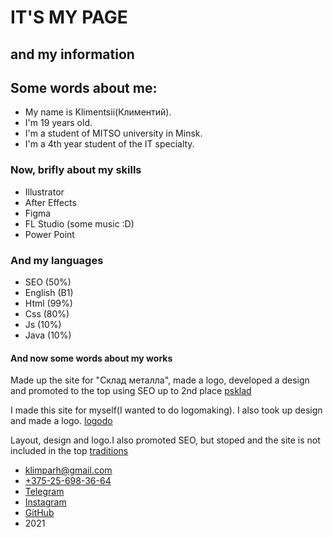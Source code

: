 # **IT'S MY PAGE** 
## **and my information** 
## **Some words about me:** 
- My name is Klimentsii(Климентий). 
- I'm 19 years old. 
- I'm a student of MITSO university in Minsk. 
- I'm a 4th year student of the IT specialty. 
### **Now, brifly about my skills** 
- Illustrator 
- After Effects 
- Figma 
- FL Studio (some music :D) 
- Power Point 
### **And my languages** 
- SEO (50%) 
- English (B1) 
- Html (99%) 
- Css (80%) 
- Js (10%) 
- Java (10%) 

#### **And now some words about my works** 

Made up the site for "Склад металла", made a logo, developed a design and promoted to the top using SEO up to 2nd place [psklad](https://psklad.by) 

I made this site for myself(I wanted to do logomaking). I also took up design and made a logo. [logodo](http://logodo.by)

Layout, design and logo.I also promoted SEO, but stoped and the site is not included in the top [traditions](http://traditions.by)

- <klimparh@gmail.com>
- [+375-25-698-36-64](tel:+375256983664)
- [Telegram](https://t.me/klimentsii)
- [Instagram](https://www.instagram.com/klimentsii/)
- [GitHub](https://github.com/klimentsii)
- 2021
